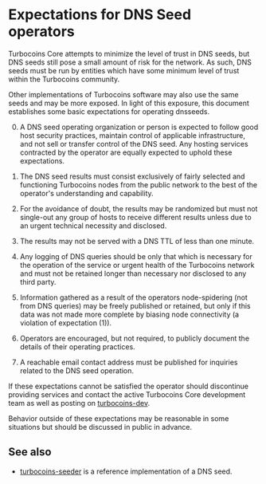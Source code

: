 Expectations for DNS Seed operators
====================================

Turbocoins Core attempts to minimize the level of trust in DNS seeds,
but DNS seeds still pose a small amount of risk for the network.
As such, DNS seeds must be run by entities which have some minimum
level of trust within the Turbocoins community.

Other implementations of Turbocoins software may also use the same
seeds and may be more exposed. In light of this exposure, this
document establishes some basic expectations for operating dnsseeds.

0. A DNS seed operating organization or person is expected to follow good
host security practices, maintain control of applicable infrastructure,
and not sell or transfer control of the DNS seed. Any hosting services
contracted by the operator are equally expected to uphold these expectations.

1. The DNS seed results must consist exclusively of fairly selected and
functioning Turbocoins nodes from the public network to the best of the
operator's understanding and capability.

2. For the avoidance of doubt, the results may be randomized but must not
single-out any group of hosts to receive different results unless due to an
urgent technical necessity and disclosed.

3. The results may not be served with a DNS TTL of less than one minute.

4. Any logging of DNS queries should be only that which is necessary
for the operation of the service or urgent health of the Turbocoins
network and must not be retained longer than necessary nor disclosed
to any third party.

5. Information gathered as a result of the operators node-spidering
(not from DNS queries) may be freely published or retained, but only
if this data was not made more complete by biasing node connectivity
(a violation of expectation (1)).

6. Operators are encouraged, but not required, to publicly document the
details of their operating practices.

7. A reachable email contact address must be published for inquiries
related to the DNS seed operation.

If these expectations cannot be satisfied the operator should
discontinue providing services and contact the active Turbocoins
Core development team as well as posting on
[turbocoins-dev](https://groups.google.com/forum/#!forum/turbocoins-dev).

Behavior outside of these expectations may be reasonable in some
situations but should be discussed in public in advance.

See also
----------
- [turbocoins-seeder](https://github.com/pooler/turbocoins-seeder) is a reference implementation of a DNS seed.
